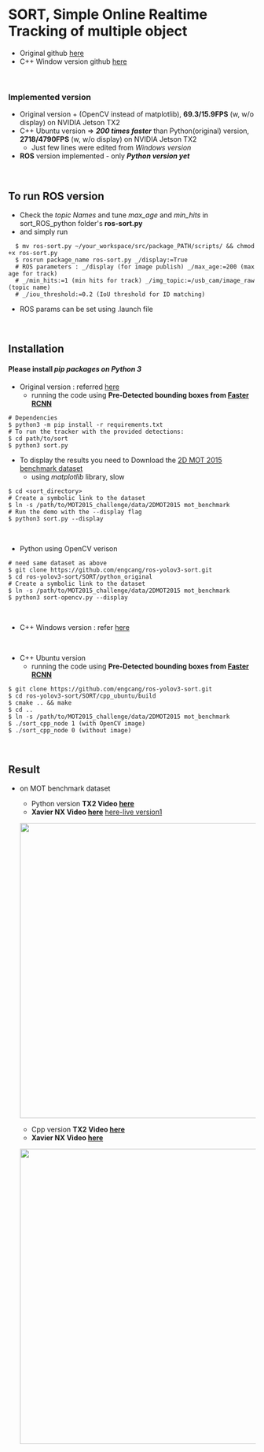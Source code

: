 # SORT, Simple Online Realtime Tracking of multiple object
  + Original github [here](https://github.com/abewley/sort)
  + C++ Window version github [here](https://github.com/mcximing/sort-cpp)

<br>

### Implemented version
  + Original version + (OpenCV instead of matplotlib), **69.3/15.9FPS** (w, w/o display) on NVIDIA Jetson TX2
  + C++ Ubuntu version => ***200 times faster*** than Python(original) version, **2718/4790FPS** (w, w/o display) on NVIDIA Jetson TX2
    + Just few lines were edited from *Windows version*
  + **ROS** version implemented - only ***Python version yet***

<br>

  
## To run ROS version
+ Check the *topic Names* and tune *max_age* and *min_hits* in sort_ROS_python folder's **ros-sort.py**
+ and simply run
~~~shell
  $ mv ros-sort.py ~/your_workspace/src/package_PATH/scripts/ && chmod +x ros-sort.py
  $ rosrun package_name ros-sort.py _/display:=True 
  # ROS parameters : _/display (for image publish) _/max_age:=200 (max age for track)
  # _/min_hits:=1 (min hits for track) _/img_topic:=/usb_cam/image_raw (topic name)
  # _/iou_threshold:=0.2 (IoU threshold for ID matching)
~~~
+ ROS params can be set using .launch file

<br>

## Installation
#### Please install *pip packages on Python 3*
  + Original version : referred [here](https://github.com/abewley/sort)
    + running the code using **Pre-Detected bounding boxes from [Faster RCNN](https://github.com/ShaoqingRen/faster_rcnn)**
  ~~~shell
  # Dependencies
  $ python3 -m pip install -r requirements.txt
  # To run the tracker with the provided detections:
  $ cd path/to/sort
  $ python3 sort.py
  ~~~
  + To display the results you need to Download the [2D MOT 2015 benchmark dataset](https://motchallenge.net/data/2D_MOT_2015/#download)
    + using *matplotlib* library, slow
  ~~~shell
  $ cd <sort_directory>
  # Create a symbolic link to the dataset
  $ ln -s /path/to/MOT2015_challenge/data/2DMOT2015 mot_benchmark
  # Run the demo with the --display flag
  $ python3 sort.py --display
  ~~~
  
  <br>
  
  + Python using OpenCV verison
  ~~~shell
  # need same dataset as above
  $ git clone https://github.com/engcang/ros-yolov3-sort.git
  $ cd ros-yolov3-sort/SORT/python_original
  # Create a symbolic link to the dataset
  $ ln -s /path/to/MOT2015_challenge/data/2DMOT2015 mot_benchmark
  $ python3 sort-opencv.py --display
  ~~~
  
  <br>
  
  + C++ Windows version : refer [here](https://github.com/mcximing/sort-cpp)
  
  <br>
  
  + C++ Ubuntu version
    + running the code using **Pre-Detected bounding boxes from [Faster RCNN](https://github.com/ShaoqingRen/faster_rcnn)**
  ~~~shell
  $ git clone https://github.com/engcang/ros-yolov3-sort.git
  $ cd ros-yolov3-sort/SORT/cpp_ubuntu/build
  $ cmake .. && make
  $ cd .. 
  $ ln -s /path/to/MOT2015_challenge/data/2DMOT2015 mot_benchmark
  $ ./sort_cpp_node 1 (with OpenCV image)
  $ ./sort_cpp_node 0 (without image)
  ~~~
  
<br>


## Result
+ on MOT benchmark dataset
  + Python version **TX2 Video [here](https://youtu.be/MYbjjg_Mics)**
  + **Xavier NX Video [here](https://youtu.be/iruvwU7yveA)** [here-live version1](https://youtu.be/vdilds_buEI)
  <p align="center">
  <img src="https://github.com/engcang/ros-yolov3-sort/blob/master/SORT_and_ROS_ver/python.JPG" width="600"/>
  </p>
  
  + Cpp version **TX2 Video [here](https://youtu.be/vkucBw3mQ7Y)**
  + **Xavier NX Video [here](https://youtu.be/xKaU3FE9PoI)**
  <p align="center">
  <img src="https://github.com/engcang/ros-yolov3-sort/blob/master/SORT_and_ROS_ver/cpp.JPG" width="600"/>
  </p>
